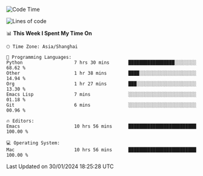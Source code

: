 <!--START_SECTION:waka-->
![Code Time](http://img.shields.io/badge/Code%20Time-1%2C783%20hrs%2015%20mins-blue)

![Lines of code](https://img.shields.io/badge/From%20Hello%20World%20I%27ve%20Written-287.7%20thousand%20lines%20of%20code-blue)

📊 **This Week I Spent My Time On** 

```text
🕑︎ Time Zone: Asia/Shanghai

💬 Programming Languages: 
Python                   7 hrs 30 mins       █████████████████░░░░░░░░   68.62 % 
Other                    1 hr 38 mins        ████░░░░░░░░░░░░░░░░░░░░░   14.94 % 
Org                      1 hr 27 mins        ███░░░░░░░░░░░░░░░░░░░░░░   13.30 % 
Emacs Lisp               7 mins              ░░░░░░░░░░░░░░░░░░░░░░░░░   01.18 % 
Git                      6 mins              ░░░░░░░░░░░░░░░░░░░░░░░░░   00.96 % 

🔥 Editors: 
Emacs                    10 hrs 56 mins      █████████████████████████   100.00 % 

💻 Operating System: 
Mac                      10 hrs 56 mins      █████████████████████████   100.00 % 
```


 Last Updated on 30/01/2024 18:25:28 UTC
<!--END_SECTION:waka-->
